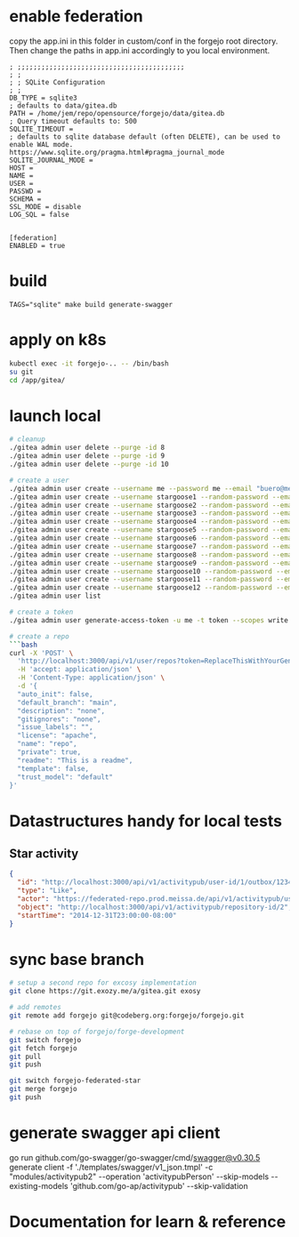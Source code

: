 # enable federation

copy the app.ini in this folder in custom/conf in the forgejo root directory.
Then change the paths in app.ini accordingly to you local environment.

```
; ;;;;;;;;;;;;;;;;;;;;;;;;;;;;;;;;;;;;;;;;;;
; ;
; ; SQLite Configuration
; ;
DB_TYPE = sqlite3
; defaults to data/gitea.db
PATH = /home/jem/repo/opensource/forgejo/data/gitea.db
; Query timeout defaults to: 500
SQLITE_TIMEOUT = 
; defaults to sqlite database default (often DELETE), can be used to enable WAL mode. https://www.sqlite.org/pragma.html#pragma_journal_mode
SQLITE_JOURNAL_MODE = 
HOST = 
NAME = 
USER = 
PASSWD = 
SCHEMA = 
SSL_MODE = disable
LOG_SQL = false


[federation]
ENABLED = true
```

# build

```
TAGS="sqlite" make build generate-swagger
```

# apply on k8s

```bash
kubectl exec -it forgejo-.. -- /bin/bash
su git
cd /app/gitea/
```

# launch local

```bash
# cleanup
./gitea admin user delete --purge -id 8
./gitea admin user delete --purge -id 9
./gitea admin user delete --purge -id 10

# create a user
./gitea admin user create --username me --password me --email "buero@meissa.de" --admin
./gitea admin user create --username stargoose1 --random-password --email "stargoose1@meissa.de"
./gitea admin user create --username stargoose2 --random-password --email "stargoose2@meissa.de"
./gitea admin user create --username stargoose3 --random-password --email "stargoose3@meissa.de"
./gitea admin user create --username stargoose4 --random-password --email "stargoose4@meissa.de"
./gitea admin user create --username stargoose5 --random-password --email "stargoose5@meissa.de"
./gitea admin user create --username stargoose6 --random-password --email "stargoose6@meissa.de"
./gitea admin user create --username stargoose7 --random-password --email "stargoose7@meissa.de"
./gitea admin user create --username stargoose8 --random-password --email "stargoose8@meissa.de"
./gitea admin user create --username stargoose9 --random-password --email "stargoose9@meissa.de"
./gitea admin user create --username stargoose10 --random-password --email "stargoose10@meissa.de"
./gitea admin user create --username stargoose11 --random-password --email "stargoose11@meissa.de"
./gitea admin user create --username stargoose12 --random-password --email "stargoose12@meissa.de"
./gitea admin user list

# create a token
./gitea admin user generate-access-token -u me -t token --scopes write:activitypub,write:repository,write:user

# create a repo
```bash
curl -X 'POST' \
  'http://localhost:3000/api/v1/user/repos?token=ReplaceThisWithYourGeneratedToken' \
  -H 'accept: application/json' \
  -H 'Content-Type: application/json' \
  -d '{
  "auto_init": false,
  "default_branch": "main",
  "description": "none",
  "gitignores": "none",
  "issue_labels": "",
  "license": "apache",
  "name": "repo",
  "private": true,
  "readme": "This is a readme",
  "template": false,
  "trust_model": "default"
}'
```

# Datastructures handy for local tests

## Star activity

```json
{
  "id": "http://localhost:3000/api/v1/activitypub/user-id/1/outbox/12345",
  "type": "Like",
  "actor": "https://federated-repo.prod.meissa.de/api/v1/activitypub/user-id/13",
  "object": "http://localhost:3000/api/v1/activitypub/repository-id/2",
  "startTime": "2014-12-31T23:00:00-08:00"
}
```

# sync base branch

``` bash
# setup a second repo for excosy implementation
git clone https://git.exozy.me/a/gitea.git exosy

# add remotes
git remote add forgejo git@codeberg.org:forgejo/forgejo.git

# rebase on top of forgejo/forge-development
git switch forgejo
git fetch forgejo
git pull
git push

git switch forgejo-federated-star
git merge forgejo
git push
```

# generate swagger api client

go run github.com/go-swagger/go-swagger/cmd/swagger@v0.30.5 generate client -f './templates/swagger/v1_json.tmpl' -c "modules/activitypub2" --operation 'activitypubPerson' --skip-models --existing-models 'github.com/go-ap/activitypub' --skip-validation

# Documentation for learn & reference

